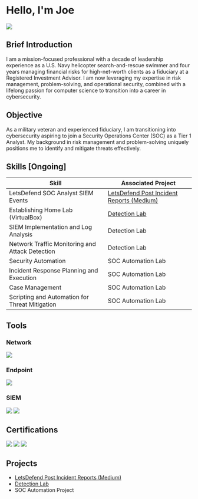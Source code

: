 # Hello, I'm Joe
<a href="https://www.linkedin.com/in/jmb20"><img src="https://img.shields.io/badge/-LinkedIn-0072b1?&style=for-the-badge&logo=linkedin&logoColor=white" /></a>

## Brief Introduction

I am a mission-focused professional with a decade of leadership experience as a U.S. Navy helicopter search-and-rescue swimmer and four years managing financial risks for high-net-worth clients as a fiduciary at a Registered Investment Advisor. I am now leveraging my expertise in risk management, problem-solving, and operational security, combined with a lifelong passion for computer science to transition into a career in cybersecurity.

## Objective

As a military veteran and experienced fiduciary, I am transitioning into cybersecurity aspiring to join a Security Operations Center (SOC) as a Tier 1 Analyst. My background in risk management and problem-solving uniquely positions me to identify and mitigate threats effectively.

## Skills [Ongoing]

| Skill                                         | Associated Project         |
|-----------------------------------------------|----------------------------|
| LetsDefend SOC Analyst SIEM Events  | <a href="https://medium.com/@jbruno_">LetsDefend Post Incident Reports (Medium)</a>|
| Establishing Home Lab (VirtualBox)          | <a href="https://github.com/joseph-bruno/Detection-Lab/tree/main">Detection Lab</a>|
| SIEM Implementation and Log Analysis          | <a hhref="https://google.com">Detection Lab</a>|
| Network Traffic Monitoring and Attack Detection | <a hhref="https://google.com">Detection Lab</a>|
| Security Automation                             | SOC Automation Lab|
| Incident Response Planning and Execution      | SOC Automation Lab|
| Case Management                               | SOC Automation Lab|
| Scripting and Automation for Threat Mitigation | SOC Automation Lab|

## Tools

### Network
<div>
    <img src="https://img.shields.io/badge/-Wireshark-1679A7?&style=for-the-badge&logo=Wireshark&logoColor=white" />
</div>

### Endpoint
<div>
    <img src="https://img.shields.io/badge/-Microsoft_Defender_for_Endpoint-00A4EF?&style=for-the-badge&logo=Microsoft&logoColor=white" />
</div>

### SIEM
<div>
    <img src="https://img.shields.io/badge/-Microsoft_Sentinel-0078D4?&style=for-the-badge&logo=Microsoft&logoColor=white" />
    <img src="https://img.shields.io/badge/-Splunk-000000?&style=for-the-badge&logo=Splunk&logoColor=white" />
</div>

## Certifications
<div>
<img src="https://img.shields.io/badge/-Security%2B-FF0000?&style=for-the-badge&logo=CompTIA&logoColor=white" />
<img src="https://img.shields.io/badge/-Google_Cybersecurity_Professional-000080?&style=for-the-badge&logoColor=white" />
<img src="https://img.shields.io/badge/-FINRA_Series_65-FF0000?&style=for-the-badge&logo=FINRA&logoColor=white" />

</div>

## Projects
- <a href="https://medium.com/@jbruno_">LetsDefend Post Incident Reports (Medium)</a>
- <a href="https://github.com/joseph-bruno/Detection-Lab/tree/main">Detection Lab</a>
- SOC Automation Project

